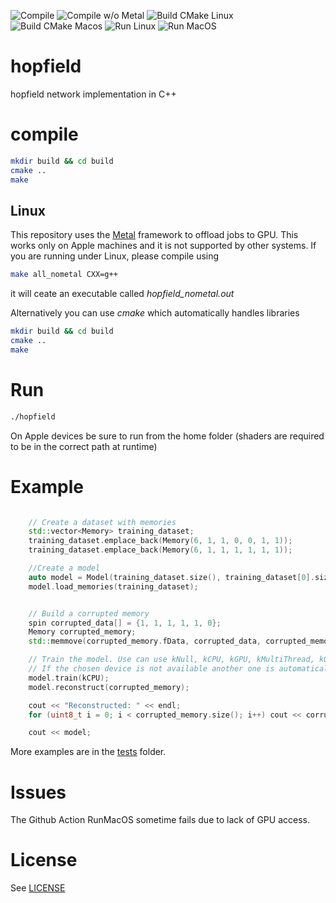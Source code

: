 ![Compile](https://github.com/fvalle1/hopfield/workflows/Compile/badge.svg)
![Compile w/o Metal](https://github.com/fvalle1/hopfield/workflows/Compile%20w/o%20Metal/badge.svg)
![Build CMake Linux](https://github.com/fvalle1/hopfield/workflows/Build%20CMake/badge.svg)
![Build CMake Macos](https://github.com/fvalle1/hopfield/workflows/Build%20CMake%20Macos/badge.svg)
![Run Linux](https://github.com/fvalle1/hopfield/workflows/Run%20Ubuntu/badge.svg)
![Run MacOS](https://github.com/fvalle1/hopfield/workflows/Run/badge.svg)

# hopfield
hopfield network implementation in C++

# compile
```bash
mkdir build && cd build
cmake ..
make
```

## Linux
This repository uses the [Metal](https://developer.apple.com/metal/) framework to offload jobs to GPU. This works only on Apple machines and it is not supported by other systems. If you are running under Linux, please compile using
```bash
make all_nometal CXX=g++
```
it will ceate an executable called *hopfield_nometal.out*

Alternatively you can use *cmake* which automatically handles libraries

```bash
mkdir build && cd build
cmake ..
make
```

# Run
```bash
./hopfield
```

On Apple devices be sure to run from the home folder (shaders are required to be in the correct path at runtime)

# Example
```cpp

    // Create a dataset with memories
    std::vector<Memory> training_dataset;
    training_dataset.emplace_back(Memory(6, 1, 1, 0, 0, 1, 1));
    training_dataset.emplace_back(Memory(6, 1, 1, 1, 1, 1, 1));

    //Create a model
    auto model = Model(training_dataset.size(), training_dataset[0].size());
    model.load_memories(training_dataset);


    // Build a corrupted memory
    spin corrupted_data[] = {1, 1, 1, 1, 1, 0};
    Memory corrupted_memory;
    std::memmove(corrupted_memory.fData, corrupted_data, corrupted_memory.size_of());

    // Train the model. Use can use kNull, kCPU, kGPU, kMultiThread, kOMP
    // If the chosen device is not available another one is automatically picked up
    model.train(kCPU);
    model.reconstruct(corrupted_memory);

    cout << "Reconstructed: " << endl;
    for (uint8_t i = 0; i < corrupted_memory.size(); i++) cout << corrupted_memory.fData[i] << " ";

    cout << model;
```

More examples are in the [tests](tests/tests.h) folder.

# Issues
The Github Action RunMacOS sometime fails due to lack of GPU access.

# License
See [LICENSE](LICENSE)
